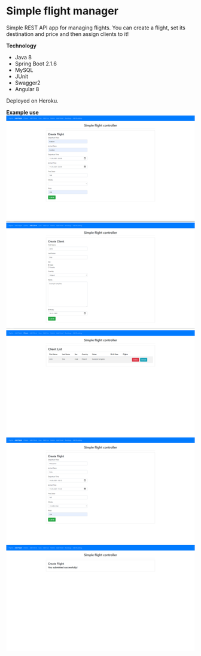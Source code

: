 # Simple flight manager
Simple REST API app for managing flights. You can create a flight, set its destination and price and then assign clients to it!

**Technology**
- Java 8
- Spring Boot 2.1.6
- MySQL
- JUnit
- Swagger2
- Angular 8

Deployed on Heroku.

**Example use**
![Creating flight](https://raw.githubusercontent.com/fyv1/FlightManager/master/readmePage/flightmanager1.png)
![Creating client](https://raw.githubusercontent.com/fyv1/FlightManager/master/readmePage/flightmanager2.png)
![Client list](https://raw.githubusercontent.com/fyv1/FlightManager/master/readmePage/flightmanager3.png)
![Creating flight with client](https://raw.githubusercontent.com/fyv1/FlightManager/master/readmePage/flightmanager4.png)
![Submitted successfully](https://raw.githubusercontent.com/fyv1/FlightManager/master/readmePage/flightmanager5.png)
